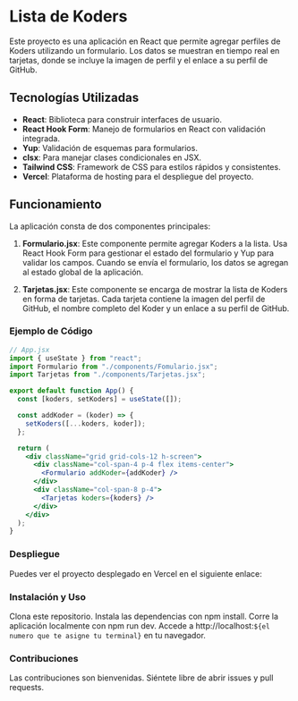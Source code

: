 # Lista de Koders

Este proyecto es una aplicación en React que permite agregar perfiles de Koders utilizando un formulario. Los datos se muestran en tiempo real en tarjetas, donde se incluye la imagen de perfil y el enlace a su perfil de GitHub.

## Tecnologías Utilizadas

- **React**: Biblioteca para construir interfaces de usuario.
- **React Hook Form**: Manejo de formularios en React con validación integrada.
- **Yup**: Validación de esquemas para formularios.
- **clsx**: Para manejar clases condicionales en JSX.
- **Tailwind CSS**: Framework de CSS para estilos rápidos y consistentes.
- **Vercel**: Plataforma de hosting para el despliegue del proyecto.

## Funcionamiento

La aplicación consta de dos componentes principales:

1. **Formulario.jsx**: Este componente permite agregar Koders a la lista. Usa React Hook Form para gestionar el estado del formulario y Yup para validar los campos. Cuando se envía el formulario, los datos se agregan al estado global de la aplicación.

2. **Tarjetas.jsx**: Este componente se encarga de mostrar la lista de Koders en forma de tarjetas. Cada tarjeta contiene la imagen del perfil de GitHub, el nombre completo del Koder y un enlace a su perfil de GitHub.

### Ejemplo de Código

```jsx
// App.jsx
import { useState } from "react";
import Formulario from "./components/Fomulario.jsx";
import Tarjetas from "./components/Tarjetas.jsx";

export default function App() {
  const [koders, setKoders] = useState([]);

  const addKoder = (koder) => {
    setKoders([...koders, koder]);
  };

  return (
    <div className="grid grid-cols-12 h-screen">
      <div className="col-span-4 p-4 flex items-center">
        <Formulario addKoder={addKoder} />
      </div>
      <div className="col-span-8 p-4">
        <Tarjetas koders={koders} />
      </div>
    </div>
  );
}
```

### Despliegue

Puedes ver el proyecto desplegado en Vercel en el siguiente enlace:

### Instalación y Uso

Clona este repositorio.
Instala las dependencias con npm install.
Corre la aplicación localmente con npm run dev.
Accede a http://localhost:`${el numero que te asigne tu terminal}` en tu navegador.

### Contribuciones

Las contribuciones son bienvenidas. Siéntete libre de abrir issues y pull requests.
